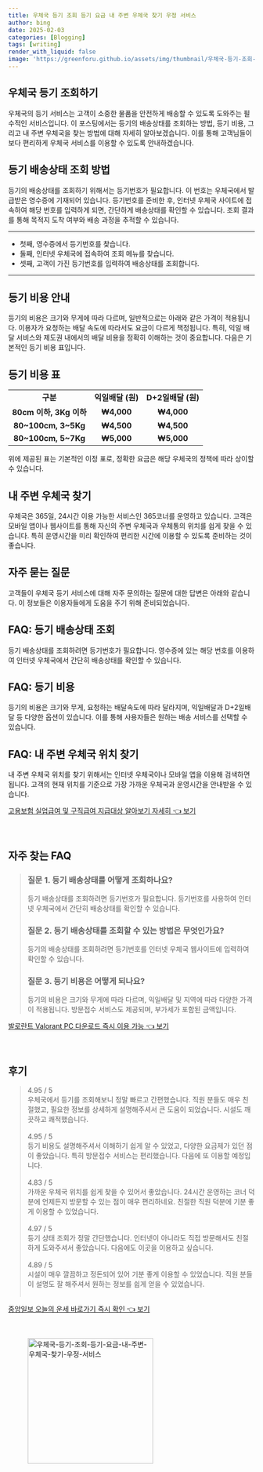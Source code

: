 ```yaml
---
title: 우체국 등기 조회 등기 요금 내 주변 우체국 찾기 우정 서비스
author: bing
date: 2025-02-03
categories: [Blogging]
tags: [writing]
render_with_liquid: false
image: 'https://greenforu.github.io/assets/img/thumbnail/우체국-등기-조회-등기-요금-내-주변-우체국-찾기-우정-서비스.webp'
---
```



<h2 id='우체국_등기_조회하기'>우체국 등기 조회하기</h2>

<p>우체국의 등기 서비스는 고객이 소중한 물품을 안전하게 배송할 수 있도록 도와주는 필수적인 서비스입니다. 이 포스팅에서는 등기의 배송상태를 조회하는 방법, 등기 비용, 그리고 내 주변 우체국을 찾는 방법에 대해 자세히 알아보겠습니다. 이를 통해 고객님들이 보다 편리하게 우체국 서비스를 이용할 수 있도록 안내하겠습니다.</p>

<h2 id='등기_배송상태_조회_방법'>등기 배송상태 조회 방법</h2>

<p>등기의 배송상태를 조회하기 위해서는 등기번호가 필요합니다. 이 번호는 우체국에서 발급받은 영수증에 기재되어 있습니다. 등기번호를 준비한 후, 인터넷 우체국 사이트에 접속하여 해당 번호를 입력하게 되면, 간단하게 배송상태를 확인할 수 있습니다. 조회 결과를 통해 목적지 도착 여부와 배송 과정을 추적할 수 있습니다.</p>

<hr />

<ul>
    <li>첫째, 영수증에서 등기번호를 찾습니다.</li>
    <li>둘째, 인터넷 우체국에 접속하여 조회 메뉴를 찾습니다.</li>
    <li>셋째, 고객이 가진 등기번호를 입력하여 배송상태를 조회합니다.</li>
</ul>

<hr />

<h2 id='등기_비용_안내'>등기 비용 안내</h2>

<p>등기의 비용은 크기와 무게에 따라 다르며, 일반적으로는 아래와 같은 가격이 적용됩니다. 이용자가 요청하는 배달 속도에 따라서도 요금이 다르게 책정됩니다. 특히, 익일 배달 서비스와 제도권 내에서의 배달 비용을 정확히 이해하는 것이 중요합니다. 다음은 기본적인 등기 비용 표입니다.</p>

<h2 id='등기비용_표'>등기 비용 표</h2>

<table>
    <tr>
        <td style="text-align: center; height: 17px;"><b>구분</b></td>
        <td style="text-align: center; height: 17px;"><b>익일배달 (원)</b></td>
        <td style="text-align: center; height: 17px;"><b>D+2일배달 (원)</b></td>
    </tr>
    <tr>
        <td style="text-align: center; height: 17px;"><b>80cm 이하, 3Kg 이하</b></td>
        <td style="text-align: center; height: 17px;"><b>₩4,000</b></td>
        <td style="text-align: center; height: 17px;"><b>₩4,000</b></td>
    </tr>
    <tr>
        <td style="text-align: center; height: 17px;"><b>80~100cm, 3~5Kg</b></td>
        <td style="text-align: center; height: 17px;"><b>₩4,500</b></td>
        <td style="text-align: center; height: 17px;"><b>₩4,500</b></td>
    </tr>
    <tr>
        <td style="text-align: center; height: 17px;"><b>80~100cm, 5~7Kg</b></td>
        <td style="text-align: center; height: 17px;"><b>₩5,000</b></td>
        <td style="text-align: center; height: 17px;"><b>₩5,000</b></td>
    </tr>
</table>

<p>위에 제공된 표는 기본적인 이정 표로, 정확한 요금은 해당 우체국의 정책에 따라 상이할 수 있습니다.</p>

<h2 id='주변_우체국_찾기'>내 주변 우체국 찾기</h2>

<p>우체국은 365일, 24시간 이용 가능한 서비스인 365코너를 운영하고 있습니다. 고객은 모바일 앱이나 웹사이트를 통해 자신의 주변 우체국과 우체통의 위치를 쉽게 찾을 수 있습니다. 특히 운영시간을 미리 확인하여 편리한 시간에 이용할 수 있도록 준비하는 것이 좋습니다.</p>

<h2 id='자주_묻는_질문'>자주 묻는 질문</h2>

<p>고객들이 우체국 등기 서비스에 대해 자주 문의하는 질문에 대한 답변은 아래와 같습니다. 이 정보들은 이용자들에게 도움을 주기 위해 준비되었습니다.</p>

<h2 id='FAQ_등기배송상태'>FAQ: 등기 배송상태 조회</h2>

<p>등기 배송상태를 조회하려면 등기번호가 필요합니다. 영수증에 있는 해당 번호를 이용하여 인터넷 우체국에서 간단히 배송상태를 확인할 수 있습니다.</p>

<h2 id='FAQ_등기비용'>FAQ: 등기 비용</h2>

<p>등기의 비용은 크기와 무게, 요청하는 배달속도에 따라 달라지며, 익일배달과 D+2일배달 등 다양한 옵션이 있습니다. 이를 통해 사용자들은 원하는 배송 서비스를 선택할 수 있습니다.</p>

<h2 id='FAQ_우체국위치'>FAQ: 내 주변 우체국 위치 찾기</h2>

<p>내 주변 우체국 위치를 찾기 위해서는 인터넷 우체국이나 모바일 앱을 이용해 검색하면 됩니다. 고객의 현재 위치를 기준으로 가장 가까운 우체국과 운영시간을 안내받을 수 있습니다.</p>


<p><a class="click-button" title="고용보험 실업급여 및 구직급여 지급대상 알아보기 자세히" href="https://greenforu.github.io/posts/%EA%B3%A0%EC%9A%A9%EB%B3%B4%ED%97%98-%EC%8B%A4%EC%97%85%EA%B8%89%EC%97%AC-%EB%B0%8F-%EA%B5%AC%EC%A7%81%EA%B8%89%EC%97%AC-%EC%A7%80%EA%B8%89%EB%8C%80%EC%83%81-%EC%95%8C%EC%95%84%EB%B3%B4%EA%B8%B0-%EC%9E%90%EC%84%B8%ED%9E%88/" rel="dofollow">고용보험 실업급여 및 구직급여 지급대상 알아보기 자세히 👈 보기</a></p><br>
<h2 id='자주_찾는_FAQ'>자주 찾는 FAQ</h2>
<div itemscope="" itemtype="https://schema.org/FAQPage"> 
<blockquote> 
<div itemscope="" itemprop="mainEntity" itemtype="https://schema.org/Question"> 
<h3 itemprop="name">질문 1. 등기 배송상태를 어떻게 조회하나요?</h3> 
<div itemscope="" itemprop="acceptedAnswer" itemtype="https://schema.org/Answer"> 
<span itemprop="text"> 
<p>등기 배송상태를 조회하려면 등기번호가 필요합니다. 등기번호를 사용하여 인터넷 우체국에서 간단히 배송상태를 확인할 수 있습니다.</p> 
</span> 
</div> 
</div> 

<div itemscope="" itemprop="mainEntity" itemtype="https://schema.org/Question"> 
<h3 itemprop="name">질문 2. 등기 배송상태를 조회할 수 있는 방법은 무엇인가요?</h3> 
<div itemscope="" itemprop="acceptedAnswer" itemtype="https://schema.org/Answer"> 
<span itemprop="text"> 
<p>등기의 배송상태를 조회하려면 등기번호를 인터넷 우체국 웹사이트에 입력하여 확인할 수 있습니다.</p> 
</span> 
</div> 
</div> 

<div itemscope="" itemprop="mainEntity" itemtype="https://schema.org/Question"> 
<h3 itemprop="name">질문 3. 등기 비용은 어떻게 되나요?</h3> 
<div itemscope="" itemprop="acceptedAnswer" itemtype="https://schema.org/Answer"> 
<span itemprop="text"> 
<p>등기의 비용은 크기와 무게에 따라 다르며, 익일배달 및 지역에 따라 다양한 가격이 적용됩니다. 방문접수 서비스도 제공되며, 부가세가 포함된 금액입니다.</p> 
</span> 
</div> 
</div> 
</blockquote> 
</div>
<p><a class="click-button" title="발로란트 Valorant PC 다운로드 즉시 이용 가능" href="https://greenforu.github.io/posts/%EB%B0%9C%EB%A1%9C%EB%9E%80%ED%8A%B8-Valorant-PC-%EB%8B%A4%EC%9A%B4%EB%A1%9C%EB%93%9C-%EC%A6%89%EC%8B%9C-%EC%9D%B4%EC%9A%A9-%EA%B0%80%EB%8A%A5/" rel="dofollow">발로란트 Valorant PC 다운로드 즉시 이용 가능 👈 보기</a></p><br>
<h2 id='후기'>후기</h2>
<div itemscope itemtype="https://schema.org/Product">
  <blockquote>
  <div itemprop="review" itemscope itemtype="https://schema.org/Review">
      <div itemprop="reviewRating" itemscope itemtype="https://schema.org/Rating"> <span itemprop="ratingValue">4.95</span> / <span itemprop="bestRating">5</span> </div>
      <span itemprop="reviewBody">우체국에서 등기를 조회해보니 정말 빠르고 간편했습니다. 직원 분들도 매우 친절했고, 필요한 정보를 상세하게 설명해주셔서 큰 도움이 되었습니다. 시설도 깨끗하고 쾌적했습니다.</span>
  </div>
  <br>
  <div itemprop="review" itemscope itemtype="https://schema.org/Review">
      <div itemprop="reviewRating" itemscope itemtype="https://schema.org/Rating"> <span itemprop="ratingValue">4.95</span> / <span itemprop="bestRating">5</span> </div>
      <span itemprop="reviewBody">등기 비용도 설명해주셔서 이해하기 쉽게 알 수 있었고, 다양한 요금제가 있던 점이 좋았습니다. 특히 방문접수 서비스는 편리했습니다. 다음에 또 이용할 예정입니다.</span>
  </div>
  <br>
  <div itemprop="review" itemscope itemtype="https://schema.org/Review">
      <div itemprop="reviewRating" itemscope itemtype="https://schema.org/Rating"> <span itemprop="ratingValue">4.83</span> / <span itemprop="bestRating">5</span> </div>
      <span itemprop="reviewBody">가까운 우체국 위치를 쉽게 찾을 수 있어서 좋았습니다. 24시간 운영하는 코너 덕분에 언제든지 방문할 수 있는 점이 매우 편리하네요. 친절한 직원 덕분에 기분 좋게 이용할 수 있었습니다.</span>
  </div>
  <br>
  <div itemprop="review" itemscope itemtype="https://schema.org/Review">
      <div itemprop="reviewRating" itemscope itemtype="https://schema.org/Rating"> <span itemprop="ratingValue">4.97</span> / <span itemprop="bestRating">5</span> </div>
      <span itemprop="reviewBody">등기 상태 조회가 정말 간단했습니다. 인터넷이 아니라도 직접 방문해서도 친절하게 도와주셔서 좋았습니다. 다음에도 이곳을 이용하고 싶습니다.</span>
  </div>
  <br>
  <div itemprop="review" itemscope itemtype="https://schema.org/Review">
      <div itemprop="reviewRating" itemscope itemtype="https://schema.org/Rating"> <span itemprop="ratingValue">4.89</span> / <span itemprop="bestRating">5</span> </div>
      <span itemprop="reviewBody">시설이 매우 깔끔하고 정돈되어 있어 기분 좋게 이용할 수 있었습니다. 직원 분들이 설명도 잘 해주셔서 원하는 정보를 쉽게 얻을 수 있었습니다.</span>
  </div>
  <br>
  </blockquote>
</div>
<p><a class="click-button" title="중앙일보 오늘의 운세 바로가기 즉시 확인" href="https://greenforu.github.io/posts/%EC%A4%91%EC%95%99%EC%9D%BC%EB%B3%B4-%EC%98%A4%EB%8A%98%EC%9D%98-%EC%9A%B4%EC%84%B8-%EB%B0%94%EB%A1%9C%EA%B0%80%EA%B8%B0-%EC%A6%89%EC%8B%9C-%ED%99%95%EC%9D%B8/" rel="dofollow">중앙일보 오늘의 운세 바로가기 즉시 확인 👈 보기</a></p><br>
<figure class="image"><img src="https://greenforu.github.io/assets/img/thumbnail/우체국-등기-조회-등기-요금-내-주변-우체국-찾기-우정-서비스.webp" alt="우체국-등기-조회-등기-요금-내-주변-우체국-찾기-우정-서비스" width="256" height="256"></figure>